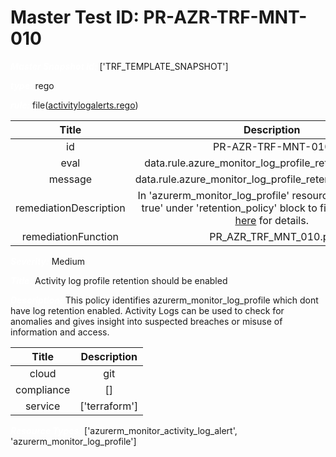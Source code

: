 



# Master Test ID: PR-AZR-TRF-MNT-010


***<font color="white">Master Snapshot Id:</font>*** ['TRF_TEMPLATE_SNAPSHOT']

***<font color="white">type:</font>*** rego

***<font color="white">rule:</font>*** file([activitylogalerts.rego])  
  
  
  
  

|Title|Description|
| :---: | :---: |
|id|PR-AZR-TRF-MNT-010|
|eval|data.rule.azure_monitor_log_profile_retention_enabled|
|message|data.rule.azure_monitor_log_profile_retention_enabled_err|
|remediationDescription|In 'azurerm_monitor_log_profile' resource, set 'enabled = true' under 'retention_policy' block to fix the issue. Visit <a href='https://registry.terraform.io/providers/hashicorp/azurerm/latest/docs/resources/monitor_log_profile#enabled' target='_blank'>here</a> for details.|
|remediationFunction|PR_AZR_TRF_MNT_010.py|


***<font color="white">Severity:</font>*** Medium

***<font color="white">Title:</font>*** Activity log profile retention should be enabled

***<font color="white">Description:</font>*** This policy identifies azurerm_monitor_log_profile which dont have log retention enabled. Activity Logs can be used to check for anomalies and gives insight into suspected breaches or misuse of information and access.  
  
  

|Title|Description|
| :---: | :---: |
|cloud|git|
|compliance|[]|
|service|['terraform']|


***<font color="white">Resource Types:</font>*** ['azurerm_monitor_activity_log_alert', 'azurerm_monitor_log_profile']


[activitylogalerts.rego]: https://github.com/prancer-io/prancer-compliance-test/tree/master/azure/terraform/activitylogalerts.rego
